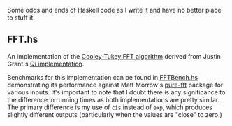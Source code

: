 Some odds and ends of Haskell code as I write it and have no better place to
stuff it.

## FFT.hs

An implementation of the
[Cooley-Tukey FFT algorithm](http://en.wikipedia.org/wiki/Cooley%E2%80%93Tukey_FFT_algorithm)
derived from Justin Grant's
[Qi implementation](http://code.google.com/p/jngmisc/source/browse/qi/fft.qi).

Benchmarks for this implementation can be found in [FFTBench.hs](https://github.com/iande/haskell_bits/blob/master/FFTBench.hs)
demonstrating its performance against Matt Morrow's
[pure-fft](http://hackage.haskell.org/package/pure-fft) package for various
inputs.  It's important to note that I doubt there is any significance to the
difference in running times as both implementations are pretty similar.  The
primary difference is my use of `cis` instead of `exp`, which produces slightly
different outputs (particularly when the values are "close" to zero.)

